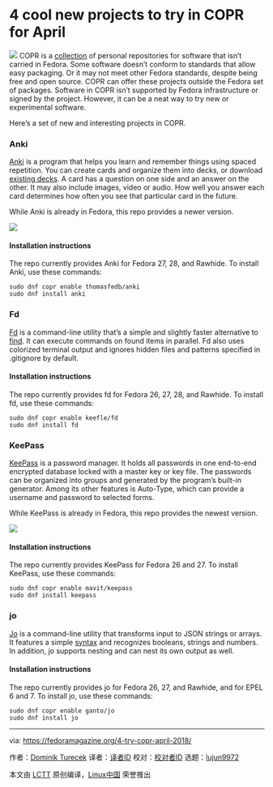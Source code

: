 4 cool new projects to try in COPR for April
======

![](https://fedoramagazine.org/wp-content/uploads/2017/08/4-copr-945x400.jpg)
COPR is a [collection][1] of personal repositories for software that isn’t carried in Fedora. Some software doesn’t conform to standards that allow easy packaging. Or it may not meet other Fedora standards, despite being free and open source. COPR can offer these projects outside the Fedora set of packages. Software in COPR isn’t supported by Fedora infrastructure or signed by the project. However, it can be a neat way to try new or experimental software.

Here’s a set of new and interesting projects in COPR.

### Anki

[Anki][2] is a program that helps you learn and remember things using spaced repetition. You can create cards and organize them into decks, or download [existing decks][3]. A card has a question on one side and an answer on the other. It may also include images, video or audio. How well you answer each card determines how often you see that particular card in the future.

While Anki is already in Fedora, this repo provides a newer version.

![][4]

#### Installation instructions

The repo currently provides Anki for Fedora 27, 28, and Rawhide. To install Anki, use these commands:
```
sudo dnf copr enable thomasfedb/anki
sudo dnf install anki

```

### Fd

[Fd][5] is a command-line utility that’s a simple and slightly faster alternative to [find][6]. It can execute commands on found items in parallel. Fd also uses colorized terminal output and ignores hidden files and patterns specified in .gitignore by default.

#### Installation instructions

The repo currently provides fd for Fedora 26, 27, 28, and Rawhide. To install fd, use these commands:
```
sudo dnf copr enable keefle/fd
sudo dnf install fd

```

### KeePass

[KeePass][7] is a password manager. It holds all passwords in one end-to-end encrypted database locked with a master key or key file. The passwords can be organized into groups and generated by the program’s built-in generator. Among its other features is Auto-Type, which can provide a username and password to selected forms.

While KeePass is already in Fedora, this repo provides the newest version.

![][8]

#### Installation instructions

The repo currently provides KeePass for Fedora 26 and 27. To install KeePass, use these commands:
```
sudo dnf copr enable mavit/keepass
sudo dnf install keepass

```

### jo

[Jo][9] is a command-line utility that transforms input to JSON strings or arrays. It features a simple [syntax][10] and recognizes booleans, strings and numbers. In addition, jo supports nesting and can nest its own output as well.

#### Installation instructions

The repo currently provides jo for Fedora 26, 27, and Rawhide, and for EPEL 6 and 7. To install jo, use these commands:
```
sudo dnf copr enable ganto/jo
sudo dnf install jo

```


--------------------------------------------------------------------------------

via: https://fedoramagazine.org/4-try-copr-april-2018/

作者：[Dominik Turecek][a]
译者：[译者ID](https://github.com/译者ID)
校对：[校对者ID](https://github.com/校对者ID)
选题：[lujun9972](https://github.com/lujun9972)

本文由 [LCTT](https://github.com/LCTT/TranslateProject) 原创编译，[Linux中国](https://linux.cn/) 荣誉推出

[a]:https://fedoramagazine.org
[1]:https://copr.fedorainfracloud.org/
[2]:https://apps.ankiweb.net/
[3]:https://ankiweb.net/shared/decks/
[4]:https://fedoramagazine.org/wp-content/uploads/2018/03/anki.png
[5]:https://github.com/sharkdp/fd
[6]:https://www.gnu.org/software/findutils/
[7]:https://keepass.info/
[8]:https://fedoramagazine.org/wp-content/uploads/2018/03/keepass.png
[9]:https://github.com/jpmens/jo
[10]:https://github.com/jpmens/jo/blob/master/jo.md
